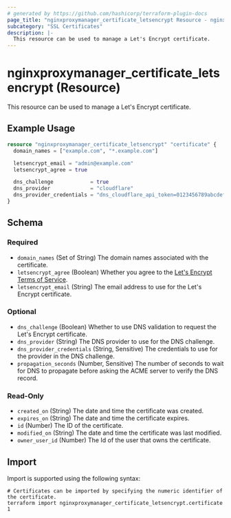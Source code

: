 ```yaml
---
# generated by https://github.com/hashicorp/terraform-plugin-docs
page_title: "nginxproxymanager_certificate_letsencrypt Resource - nginxproxymanager"
subcategory: "SSL Certificates"
description: |-
  This resource can be used to manage a Let's Encrypt certificate.
---
```


# nginxproxymanager_certificate_letsencrypt (Resource)

This resource can be used to manage a Let's Encrypt certificate.


## Example Usage

```terraform
resource "nginxproxymanager_certificate_letsencrypt" "certificate" {
  domain_names = ["example.com", "*.example.com"]

  letsencrypt_email = "admin@example.com"
  letsencrypt_agree = true

  dns_challenge            = true
  dns_provider             = "cloudflare"
  dns_provider_credentials = "dns_cloudflare_api_token=0123456789abcdef0123456789abcdef01234567"
}
```

<!-- schema generated by tfplugindocs -->
## Schema

### Required

- `domain_names` (Set of String) The domain names associated with the certificate.
- `letsencrypt_agree` (Boolean) Whether you agree to the [Let's Encrypt Terms of Service](https://letsencrypt.org/repository/).
- `letsencrypt_email` (String) The email address to use for the Let's Encrypt certificate.

### Optional

- `dns_challenge` (Boolean) Whether to use DNS validation to request the Let's Encrypt certificate.
- `dns_provider` (String) The DNS provider to use for the DNS challenge.
- `dns_provider_credentials` (String, Sensitive) The credentials to use for the provider in the DNS challenge.
- `propagation_seconds` (Number, Sensitive) The number of seconds to wait for DNS to propagate before asking the ACME server to verify the DNS record.

### Read-Only

- `created_on` (String) The date and time the certificate was created.
- `expires_on` (String) The date and time the certificate expires.
- `id` (Number) The ID of the certificate.
- `modified_on` (String) The date and time the certificate was last modified.
- `owner_user_id` (Number) The Id of the user that owns the certificate.

## Import

Import is supported using the following syntax:

```shell
# Certificates can be imported by specifying the numeric identifier of the certificate.
terraform import nginxproxymanager_certificate_letsencrypt.certificate 1
```
